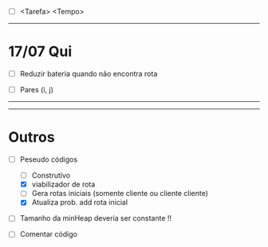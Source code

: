 - [ ] \<Tarefa\> \<Tempo\>



***

# 17/07 Qui

- [ ] Reduzir bateria quando não encontra rota
- [ ] Pares (i, j)


***

***

# Outros

- [ ] Peseudo códigos 
	- [ ] Construtívo
	- [x] viabilizador de rota
	- [ ] Gera rotas iniciais (somente cliente ou cliente cliente)
	- [x] Atualiza prob. add rota inicial

- [ ] Tamanho da minHeap deveria ser constante !!
- [ ] Comentar código 



